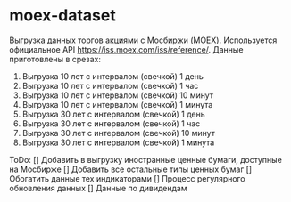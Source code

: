 # moex-dataset

Выгрузка данных торгов акциями с Мосбиржи (MOEX). Используется официальное API https://iss.moex.com/iss/reference/.
Данные приготовлены в срезах:

1) Выгрузка 10 лет с интервалом (свечкой) 1 день
2) Выгрузка 10 лет с интервалом (свечкой) 1 час
3) Выгрузка 10 лет с интервалом (свечкой) 10 минут
4) Выгрузка 10 лет с интервалом (свечкой) 1 минута
5) Выгрузка 30 лет с интервалом (свечкой) 1 день
6) Выгрузка 30 лет с интервалом (свечкой) 1 час
7) Выгрузка 30 лет с интервалом (свечкой) 10 минут
8) Выгрузка 30 лет с интервалом (свечкой) 1 минута

ToDo:
[] Добавить в выгрузку иностранные ценные бумаги, доступные на Мосбирже 
[] Добавить все остальные типы ценных бумаг
[] Обогатить данные тех индикаторами
[] Процесс регулярного обновления данных
[] Данные по дивидендам